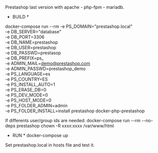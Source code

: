 
Prestashop last version with apache - php-fpm - mariadb.

* BUILD *

docker-compose run --rm -e PS_DOMAIN="prestashop.local" \
-e DB_SERVER="database" \
-e DB_PORT=3306 \
-e DB_NAME=prestashop \
-e DB_USER=prestashop \
-e DB_PASSWD=prestasop \
-e DB_PREFIX=ps_ \
-e ADMIN_MAIL=demo@prestashop.com \
-e ADMIN_PASSWD=prestashop_demo \
-e PS_LANGUAGE=es \
-e PS_COUNTRY=ES \
-e PS_INSTALL_AUTO=1 \
-e PS_ERASE_DB=0 \
-e PS_DEV_MODE=0 \
-e PS_HOST_MODE=0 \
-e PS_FOLDER_ADMIN=admin \
-e PS_FOLDER_INSTALL=install
prestashop docker-php-prestashop

If differents user/group ids are needed:
docker-compose run --rm --no-deps prestashop chown -R xxxx:xxxx /var/www/html

* RUN *
docker-compose up

Set prestashop.local in hosts file and test it.
